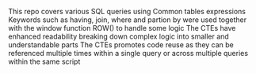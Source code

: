 This repo covers various SQL queries using Common tables expressions
Keywords such as having, join, where and partion by were used together with the window function ROW() to handle some logic
The CTEs have enhanced readability breaking down complex logic into smaller and understandable parts
The CTEs promotes code reuse as they can be referenced multiple times within a single query or across multiple queries within the same script
